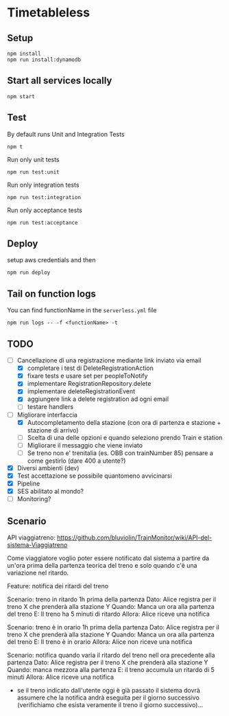 # Timetableless

## Setup
```
npm install
npm run install:dynamodb
```

## Start all services locally
```
npm start
```

## Test
By default runs Unit and Integration Tests
```
npm t
```

Run only unit tests
```
npm run test:unit
```

Run only integration tests
```
npm run test:integration
```

Run only acceptance tests
```
npm run test:acceptance
```

## Deploy
setup aws credentials and then
```
npm run deploy
```

## Tail on function logs
You can find functionName in the `serverless.yml` file
```
npm run logs -- -f <functionName> -t
```

## TODO
- [ ] Cancellazione di una registrazione mediante link inviato via email
   - [x] completare i test di DeleteRegistrationAction
   - [x] fixare tests e usare set per peopleToNotify
   - [x] implementare RegistrationRepository.delete
   - [x] implementare deleteRegistrationEvent
   - [x] aggiungere link a delete registration ad ogni email
   - [ ] testare handlers
- [ ] Migliorare interfaccia
    - [x] Autocompletamento della stazione (con ora di partenza e stazione + stazione di arrivo)
    - [ ] Scelta di una delle opzioni e quando seleziono prendo Train e station
    - [ ] Migliorare il messaggio che viene inviato
    - [ ] Se treno non e' trenitalia (es. OBB con trainNumber 85) pensare a come gestirlo (dare 400 a utente?)
- [x] Diversi ambienti (dev)
- [x] Test accettazione se possibile quantomeno avvicinarsi
- [x] Pipeline
- [x] SES abilitato al mondo?
- [ ] Monitoring?

## Scenario
API viaggiatreno: https://github.com/bluviolin/TrainMonitor/wiki/API-del-sistema-Viaggiatreno

Come viaggiatore voglio poter essere notificato dal sistema a partire da un'ora prima della partenza teorica del treno e solo quando c'è una variazione nel ritardo.

Feature: notifica dei ritardi del treno

Scenario: treno in ritardo 1h prima della partenza
Dato: Alice registra per il treno X che prenderà alla stazione Y
Quando: Manca un ora alla partenza del treno
E: Il treno ha 5 minuti di ritardo
Allora: Alice riceve una notifica

Scenario: treno è in orario 1h prima della partenza
Dato: Alice registra per il treno X che prenderà alla stazione Y
Quando: Manca un ora alla partenza del treno
E: Il treno è in orario
Allora: Alice non riceve una notifica

Scenario: notifica quando varia il ritardo del treno nell ora precedente alla partenza
Dato: Alice registra per il treno X che prenderà alla stazione Y
Quando: manca mezzora alla partenza
E: il treno accumula un ritardo di 5 minuti
Allora: Alice riceve una notifica

- se il treno indicato dall'utente oggi è già passato il sistema dovrà assumere che la notifica andrà eseguita per il giorno successivo (verifichiamo che esista veramente il treno il giorno successivo)...
